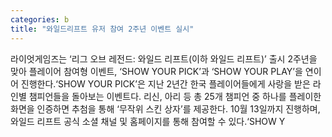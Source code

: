```yaml
---
categories: b
title: "와일드리프트 유저 참여 2주년 이벤트 실시"
---
```

라이엇게임즈는 ‘리그 오브 레전드: 와일드 리프트(이하 와일드 리프트)’ 출시 2주년을 맞아 플레이어 참여형 이벤트, ‘SHOW YOUR PICK’과 ‘SHOW YOUR PLAY’을 연이어 진행한다.‘SHOW YOUR PICK’은 지난 2년간 한국 플레이어들에게 사랑을 받은 라인별 챔피언들을 돌아보는 이벤트다. 리신, 아리 등 총 25개 챔피언 중 하나를 플레이한 화면을 인증하면 추첨을 통해 ‘무작위 스킨 상자’를 제공한다. 10월 13일까지 진행하며, 와일드 리프트 공식 소셜 채널 및 홈페이지를 통해 참여할 수 있다.‘SHOW Y